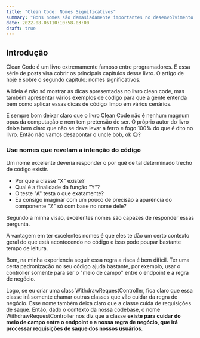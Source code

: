 ```yaml
---
title: "Clean Code: Nomes Significativos"
summary: "Bons nomes são demasiadamente importantes no desenvolvimento de software e este artigo visa cobrir as melhores dicas do livro Clean Code sobre a escolha de bons nomes"
date: 2022-08-06T10:10:58-03:00
draft: true
---
```

## Introdução
Clean Code é um livro extremamente famoso entre programadores. E essa série de posts visa cobrir os principais capítulos desse livro. O artigo de hoje é sobre o segundo capítulo: nomes significativos.

A ideia é não só mostrar as dicas apresentadas no livro clean code, mas também apresentar vários exemplos de código para que a gente entenda bem como aplicar essas dicas de código limpo em vários cenários.

É sempre bom deixar claro que o livro Clean Code não é nenhum magnum opus da computação e nem tem pretensão de ser. O próprio autor do livro deixa bem claro que não se deve levar a ferro e fogo 100% do que é dito no livro. Então não vamos desapontar o uncle bob, ok 😉?

### Use nomes que revelam a intenção do código
Um nome excelente deveria responder o por quê de tal determinado trecho de código existir.
* Por que a classe "X" existe?
* Qual é a finalidade da função "Y"?
* O teste "A" testa o que exatamente?
* Eu consigo imaginar com um pouco de precisão a aparência do componente "Z" só com base no nome dele?

Segundo a minha visão, excelentes nomes são capazes de responder essas pergunta.

A vantagem em ter excelentes nomes é que eles te dão um certo contexto geral do que está acontecendo no código e isso pode poupar bastante tempo de leitura.

Bom, na minha experiencia seguir essa regra a risca é bem difícil. Ter uma certa padronização no seu código ajuda bastante, por exemplo, usar o controller somente para ser o "meio de campo" entre o endpoint e a regra de negócio.

Logo, se eu criar uma class WithdrawRequestController, fica claro que essa classe irá somente chamar outras classes que vão cuidar da regra de negócio. Esse nome também deixa claro que a classe cuida de requisições de saque. Então, dado o contexto da nossa codebase, o nome WithdrawRequestController nos diz que a classe **existe para cuidar do meio de campo entre o endpoint e a nossa regra de negócio, que irá processar requisições de saque dos nossos usuários**.
